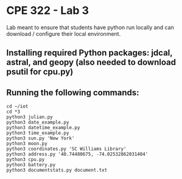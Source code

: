 # CPE 322 - Lab 3

Lab meant to ensure that students have python run locally and can download / configure their local environment.

## Installing required Python packages: jdcal, astral, and geopy (also needed to download psutil for cpu.py)


## Running the following commands:
```
cd ~/iot
cd *3
python3 julian.py
python3 date_example.py
python3 datetime_example.py
python3 time_example.py
python3 sun.py 'New York'
python3 moon.py
python3 coordinates.py 'SC Williams Library'
python3 address.py '40.74480675, -74.02532862031404'
python3 cpu.py
python3 battery.py
python3 documentstats.py document.txt
```
